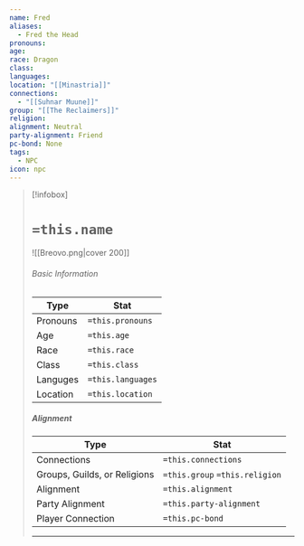 ```yaml
---
name: Fred
aliases:
  - Fred the Head
pronouns: 
age: 
race: Dragon
class: 
languages: 
location: "[[Minastria]]"
connections:
  - "[[Suhnar Muune]]"
group: "[[The Reclaimers]]"
religion: 
alignment: Neutral
party-alignment: Friend
pc-bond: None
tags:
  - NPC
icon: npc
---
```

> [!infobox]
> # `=this.name` 
> ![[Breovo.png|cover 200]]
> ###### Basic Information
> | Type | Stat |
> | ---- | ---- |
> | Pronouns | `=this.pronouns` |
> | Age | `=this.age` |
> |  Race | `=this.race` |
> |  Class    | `=this.class`   |
> | Languges | `=this.languages`
> | Location | `=this.location` |
>
> ##### Alignment
> | Type | Stat |
> | ---- | ---- |
> | Connections | `=this.connections`| 
> | Groups, Guilds, or Religions | `=this.group` `=this.religion`|
> | Alignment| `=this.alignment` |
> | Party Alignment| `=this.party-alignment` |
> | Player Connection| `=this.pc-bond` |
> ---

